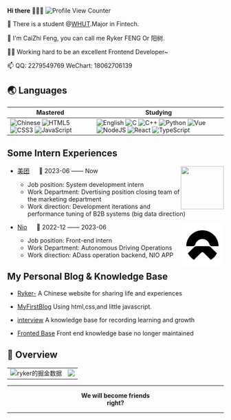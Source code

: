 **Hi there** 🧑🏻‍💻 ![Profile View Counter](https://komarev.com/ghpvc/?username=18062706139fcz)

🏫 There is a student @[WHUT](http://www.whut.edu.cn).Major in Fintech.<br>

🎈 I'm CaiZhi Feng, you can call me Ryker FENG Or 阳树.<br>

👨‍💻 Working hard to be an excellent Frontend Developer~

📫 QQ: 2279549769 WeChart: 18062706139

## 🌏 Languages

| Mastered                                                     | Studying                                                     |
| ------------------------------------------------------------ | ------------------------------------------------------------ |
| ![Chinese](https://img.shields.io/badge/-Chinese-ff0000?style=flat-square) ![HTML5](https://img.shields.io/badge/-HTML5-e34f26?style=flat-square&logo=HTML5&logoColor=fff) ![CSS3](https://img.shields.io/badge/-CSS3-1572b6?style=flat-square&logo=CSS3&labelColor=1572b6) ![JavaScript](https://img.shields.io/badge/JavaScript-F7DF1E?style=flat-square&amp;logo=javascript&amp;logoColor=black) | ![English](https://img.shields.io/badge/-English-239dff?style=flat-square) ![C](https://img.shields.io/badge/-C-a8b9cc?style=flat-square&logo=C&logoColor=fff) ![C++](https://img.shields.io/badge/-C%2b%2b-00599c?style=flat-square&logo=C%2b%2b&logoColor=fff) ![Python](https://img.shields.io/badge/-Python-3776ab?style=flat-square&logo=python&logoColor=fff)  ![Vue](https://img.shields.io/badge/Vue.js-35495E?style=flat-square&amp;logo=vue.js&amp;logoColor=4FC08) ![NodeJS](https://img.shields.io/badge/Node.js-43853D?style=flat-square&amp;logo=node.js&amp;logoColor=white)  ![React](https://img.shields.io/badge/React-20232A?style=flat-square&amp;logo=react&amp;logoColor=61DAFB) ![TypeScript](https://img.shields.io/badge/TypeScript-007ACC?style=flat-square&amp;logo=typescript&amp;logoColor=white) |

## Some Intern Experiences

<tr>
<td>
<div height="20"></div>
<img align="right" width="100" height="100" src="https://img05.51jobcdn.com/fansImg/CompLogo/5/4401/4400526/4400526_300.png?636963702107020060" />

- [美团](https://home.meituan.com/) &emsp; 📌 2023-06 —— Now

  - Job position: System development intern
  - Work Department: Dvertising position closing team of the marketing department
  - Work direction: Development iterations and performance tuning of B2B systems (big data direction)
    </td>
    </tr>
  <div height="20"></div>
    <tr>
    <td>

<img align="right" width="100" height="100" src="./img/NIO_logo" />

- [Nio](https://www.nio.cn/) &emsp; 📌 2022-12 —— 2023-06

  - Job position: Front-end intern
  - Work Department: Autonomous Driving Operations
  - Work direction: ADass operation backend, NIO APP

</td>
</tr>

## My Personal Blog & Knowledge Base

+ [Ryker-](https://www.rykerfeng.cn) A Chinese website for sharing life and experiences

+ [MyFirstBlog](https://18062706139fcz.github.io/index.html) Using html,css,and little javascript.

+ [interview](https://www.yuque.com/books/share/68dc5e98-568a-46a8-8fd6-65dd0e84efec?) A knowledge base for recording learning and growth

+ [Fronted Base](https://18062706139fcz.github.io/learn-javas/handbook/start.html) Front end knowledge base no longer maintained

## 🔭 Overview

<table>
  <tr>
    <td><img src="https://4sdvg7tqbv.us.aircode.run/juejin?uid=2542507522261965&hide_border=true&type=tokyonight" alt="ryker的掘金数据" style="zoom:100%;" align="left"/></td>
    <td><img src="https://github-readme-stats.vercel.app/api?username=18062706139fcz&show_icons=true&hide_border=true"  style="zoom:100%;" align="left"></td>
  </tr>
</table>


------------

<p align="center"><strong>We will become friends<br>right?</strong></p>

------------
